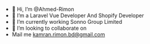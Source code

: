 - 👋 Hi, I’m @Ahmed-Rimon
- 👀 I’m a Laravel Vue Developer And Shopify Developer
- 🌱 I’m currently working Sonno Group Limited
- 💞️ I’m looking to collaborate on 
- Mail me kamran.rimon.bd@gmail.com

<!---
Ahmed-Rimon/Ahmed-Rimon is a ✨ special ✨ repository because its `README.md` (this file) appears on your GitHub profile.
You can click the Preview link to take a look at your changes.
--->
